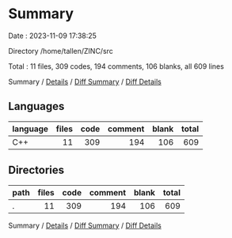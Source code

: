 # Summary

Date : 2023-11-09 17:38:25

Directory /home/tallen/ZINC/src

Total : 11 files,  309 codes, 194 comments, 106 blanks, all 609 lines

Summary / [Details](details.md) / [Diff Summary](diff.md) / [Diff Details](diff-details.md)

## Languages
| language | files | code | comment | blank | total |
| :--- | ---: | ---: | ---: | ---: | ---: |
| C++ | 11 | 309 | 194 | 106 | 609 |

## Directories
| path | files | code | comment | blank | total |
| :--- | ---: | ---: | ---: | ---: | ---: |
| . | 11 | 309 | 194 | 106 | 609 |

Summary / [Details](details.md) / [Diff Summary](diff.md) / [Diff Details](diff-details.md)